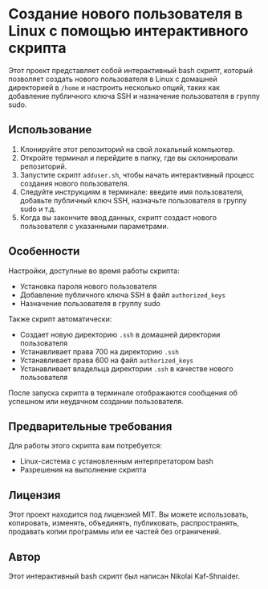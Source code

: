 # Создание нового пользователя в Linux с помощью интерактивного скрипта

Этот проект представляет собой интерактивный bash скрипт, который позволяет создать нового пользователя в Linux с домашней директорией в `/home` и настроить несколько опций, таких как добавление публичного ключа SSH и назначение пользователя в группу sudo. 

## Использование

1. Клонируйте этот репозиторий на свой локальный компьютер.
2. Откройте терминал и перейдите в папку, где вы склонировали репозиторий.
3. Запустите скрипт `adduser.sh`, чтобы начать интерактивный процесс создания нового пользователя.
4. Следуйте инструкциям в терминале: введите имя пользователя, добавьте публичный ключ SSH, назначьте пользователя в группу sudo и т.д.
5. Когда вы закончите ввод данных, скрипт создаст нового пользователя с указанными параметрами.

## Особенности

Настройки, доступные во время работы скрипта:

- Установка пароля нового пользователя
- Добавление публичного ключа SSH в файл `authorized_keys`
- Назначение пользователя в группу sudo

Также скрипт автоматически:

- Создает новую директорию `.ssh` в домашней директории пользователя
- Устанавливает права 700 на директорию `.ssh`
- Устанавливает права 600 на файл `authorized_keys`
- Устанавливает владельца директории `.ssh` в качестве нового пользователя

После запуска скрипта в терминале отображаются сообщения об успешном или неудачном создании пользователя.

## Предварительные требования

Для работы этого скрипта вам потребуется:

- Linux-система с установленным интерпретатором bash
- Разрешения на выполнение скрипта

## Лицензия

Этот проект находится под лицензией MIT. Вы можете использовать, копировать, изменять, объединять, публиковать, распространять, продавать копии программы или ее частей без ограничений. 

## Автор

Этот интерактивный bash скрипт был написан Nikolai Kaf-Shnaider.
